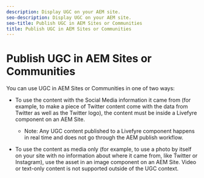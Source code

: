 ```yaml
---
description: Display UGC on your AEM site.
seo-description: Display UGC on your AEM site.
seo-title: Publish UGC in AEM Sites or Communities
title: Publish UGC in AEM Sites or Communities
---
```


# Publish UGC in AEM Sites or Communities

You can use UGC in AEM Sites or Communities in one of two ways:

* To use the content with the Social Media information it came from (for example, to make a piece of Twitter content come with the data from Twitter as well as the Twitter logo), the content must be inside a Livefyre component on an AEM Site.
    * Note: Any UGC content published to a Livefyre component happens in real time and does not go through the AEM publish workflow.
  
* To use the content as media only (for example, to use a photo by itself on your site with no information about where it came from, like Twitter or Instagram), use the asset in an image component on an AEM Site. Video or text-only content is not supported outside of the UGC context.
